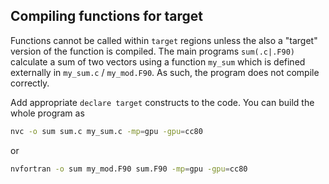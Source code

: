 ## Compiling functions for target

Functions cannot be called within `target` regions unless the also a "target"
version of the function is compiled. The main programs `sum(.c|.F90)` calculate
a sum of two vectors using a function `my_sum` which is defined externally in
`my_sum.c` / `my_mod.F90`. As such, the program does not compile correctly.

Add appropriate `declare target` constructs to the code. You can build the
whole program as
```bash
nvc -o sum sum.c my_sum.c -mp=gpu -gpu=cc80
```
or
```bash
nvfortran -o sum my_mod.F90 sum.F90 -mp=gpu -gpu=cc80
```
